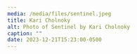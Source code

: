 ```yaml
---
media: /media/files/sentinel.jpeg
title: Kari Cholnoky
alt: Photo of Sentinel by Kari Cholnoky
caption: ""
date: 2023-12-21T15:23:00-0500
---
```

